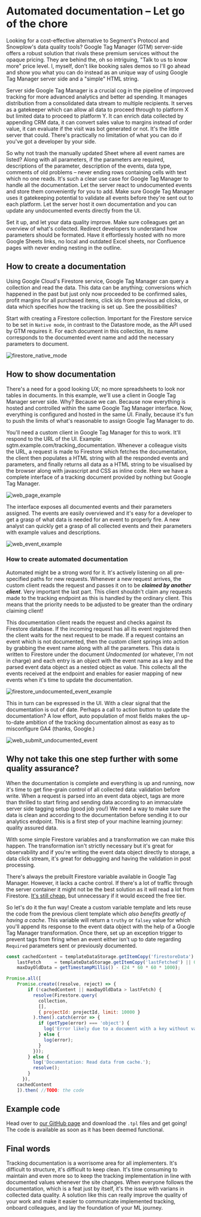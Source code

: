 # Automated documentation – Let go of the chore
Looking for a cost-effective alternative to Segment's Protocol and Snowplow's data quality tools? Google Tag Manager (GTM) server-side offers a robust solution that rivals these premium services without the opaque pricing. They are behind the, oh so intriguing, "Talk to us to know more" price level. I, myself, don't like booking sales demos so I'll go ahead and show you what you can do instead as an unique way of using Google Tag Manager server side and a "simple" HTML string.

Server side Google Tag Manager is a crucial cog in the pipeline of improved tracking for more advanced analytics and better ad spending. It manages distribution from a consolidated data stream to multiple recipients. It serves as a gatekeeper which can allow all data to proceed through to platform X but limited data to proceed to platform Y. It can enrich data collected by appending CRM data, it can convert sales value to margins instead of order value, it can evaluate if the visit was bot generated or not. It's the little server that could. There's practically no limitation of what you can do if you've got a developer by your side.

So why not trash the manually updated Sheet where all event names are listed? Along with all parameters, if the parameters are required, descriptions of the parameter, description of the events, data type, comments of old problems – never ending rows containing cells with text which no one reads. It's such a clear use case for Google Tag Manager to handle all the documentation. Let the server react to undocumented events and store them conveniently for you to add. Make sure Google Tag Manager uses it gatekeeping potential to validate all events before they're sent out to each platform. Let the server host it own documentation and you can update any undocumented events directly from the UI.

Set it up, and let your data quality improve. Make sure colleagues get an overview of what's collected. Redirect developers to understand how parameters should be formated. Have it effortlessly hosted with no more Google Sheets links, no local and outdated Excel sheets, nor Confluence pages with never ending nesting in the outline.
## How to create a documentation
Using Google Cloud's Firestore service, Google Tag Manager can query a collection and read the data. This data can be anything; conversions which happened in the past but just only now proceeded to be confirmed sales, profit margins for all purchased items, click ids from previous ad clicks, or data which specifies how the tracking is set up. See the possibilities?

Start with creating a Firestore collection. Important for the Firestore service to be set in `Native mode`, in contrast to the Datastore mode, as the API used by GTM requires it. For each document in this collection, its name corresponds to the documented event name and add the necessary parameters to document. 

![firestore_native_mode](img/firestore_native_mode.png)
## How to show documentation
There's a need for a good looking UX; no more spreadsheets to look nor tables in documents. In this example, we'll use a client in Google Tag Manager server side. Why? Because we can. Because now everything is hosted and controlled within the same Google Tag Manager interface. Now, everything is configured and hosted in the same UI. Finally, because it's fun to push the limits of what's reasonable to assign Google Tag Manager to do.

You'll need a custom client in Google Tag Manager for this to work. It'll respond to the URL of the UI. Example: sgtm.example.com/tracking_documentation. Whenever a colleague visits the URL, a request is made to Firestore which fetches the documentation, the client then populates a HTML string with all the responded events and parameters, and finally returns all data as a HTML string to be visualised by the browser along with javascript and CSS as inline code. Here we have a complete interface of a tracking document provided by nothing but Google Tag Manager.

 ![web_page_example](img/web_page_example.png)

The interface exposes all documented events and their parameters assigned. The events are easily overviewed and it's easy for a developer to get a grasp of what data is needed for an event to properly fire. A new analyst can quickly get a grasp of all collected events and their parameters with example values and descriptions. 

![web_event_example](img/web_event_example.png)
### How to create automated documentation
Automated might be a strong word for it. It's actively listening on all pre-specified paths for new requests. Whenever a new request arrives, the custom client reads the request and passes it on to be ***claimed by another client***. Very important the last part. This client shouldn't claim any requests made to the tracking endpoint as this is handled by the ordinary client. This means that the priority needs to be adjusted to be greater than the ordinary claiming client!

This documentation client reads the request and checks against its Firestore database. If the incoming request has all its event registered then the client waits for the next request to be made. If a request contains an event which is not documented, then the custom client springs into action by grabbing the event name along with all the parameters. This data is written to Firestore under the document *Undocmented* (or whatever, I'm not in charge) and each entry is an object with the event name as a key and the parsed event data object as a nested object as value. This collects all the events received at the endpoint and enables for easier mapping of new events when it's time to update the documentation.

![firestore_undocumented_event_example](img/firestore_undocumented_event_example.png)

This in turn can be expressed in the UI. With a clear signal that the documentation is out of date. Perhaps a call to action button to update the documentation? A low effort, auto population of most fields makes the up-to-date ambition of the tracking documentation almost as easy as to misconfigure GA4 (thanks, Google.)

![web_submit_undocumented_event](img/web_submit_undocumented_event.gif)
## Why not take this one step further with some quality assurance?
When the documentation is complete and everything is up and running, now it's time to get fine-grain control of all collected data: validation before write. When a request is parsed into an event data object, tags are more than thrilled to start firing and sending data according to an immaculate server side tagging setup (good job you!) We need a way to make sure the data is clean and according to the documentation before sending it to our analytics endpoint. This is a first step of your machine learning journey: quality assured data.

With some simple Firestore variables and a transformation we can make this happen. The transformation isn't strictly necessary but it's great for observability and if you're writing the event data object directly to storage, a data click stream, it's great for debugging and having the validation in post processing.

There's always the prebuilt Firestore variable available in Google Tag Manager. However, it lacks a cache control. If there's a lot of traffic through the server container it might not be the best solution as it will read a lot from Firestore. [It's still cheap](https://cloud.google.com/firestore/pricing), but unnecessary if it would exceed the free tier. 

So let's do it the fun way! Create a custom variable template and lets reuse the code from the previous client template which *also benefits greatly of having a cache*. This variable will return a `truthy` or `falsey` value for which you'll append its response to the event data object with the help of a Google Tag Manager transformation. Once there, set up an exception trigger to prevent tags from firing when an event either isn't up to date regarding `Required` parameters sent or previously documented.

```js
const cachedContent = templateDataStorage.getItemCopy('firestoreData') || {},
	lastFetch     = templateDataStorage.getItemCopy('lastFetched') || 0,
	maxDayOldData = getTimestampMillis() - (24 * 60 * 60 * 1000);

Promise.all([
	Promise.create((resolve, reject) => {
	    if (!cachedContent || maxDayOldData > lastFetch) {
          resolve(Firestore.query(
            collection, 
            [], 
            { projectId: projectId, limit: 10000 }
          ).then().catch(error => {
            if (getType(error) === 'object') {
              log('Error likely due to a document with a key without value. Populate all documents and keys in Firestore and try again.');
            } else {
              log(error);
            }
          })); 
        } else {
          log('Documentation: Read data from cache.');
          resolve();
        }
      }),
    cachedContent
    ]).then( //TODO: the code
```
## Example code
Head over to [our GitHub page](https://github.com/ctrl-digital) and download the `.tpl` files and get going! The code is available as soon as it has been deemed functional.
## Final words
Tracking documentation is a worrisome area for all implementers. It's difficult to structure, it's difficult to keep clean. It's time consuming to maintain and even more so to keep the tracking implementation in line with documented values whenever the site changes. When everyone follows the documentation, which is a feat just by itself, it's the issue with varians in collected data quality. A solution like this can really improve the quality of your work and make it easier to communicate implemented tracking, onboard colleagues, and lay the foundation of your ML journey.

